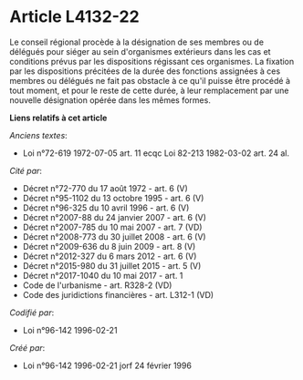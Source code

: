 # Article L4132-22

Le conseil régional procède à la désignation de ses membres ou de délégués pour siéger au sein d'organismes extérieurs dans
les cas et conditions prévus par les dispositions régissant ces organismes. La fixation par les dispositions précitées de la
durée des fonctions assignées à ces membres ou délégués ne fait pas obstacle à ce qu'il puisse être procédé à tout moment, et
pour le reste de cette durée, à leur remplacement par une nouvelle désignation opérée dans les mêmes formes.

**Liens relatifs à cet article**

_Anciens textes_:

  - Loi n°72-619 1972-07-05 art. 11 ecqc Loi 82-213 1982-03-02 art. 24 al.

_Cité par_:

  - Décret n°72-770 du 17 août 1972 - art. 6 (V)
  - Décret n°95-1102 du 13 octobre 1995 - art. 6 (V)
  - Décret n°96-325 du 10 avril 1996 - art. 6 (V)
  - Décret n°2007-88 du 24 janvier 2007 - art. 6 (V)
  - Décret n°2007-785 du 10 mai 2007 - art. 7 (VD)
  - Décret n°2008-773 du 30 juillet 2008 - art. 6 (V)
  - Décret n°2009-636 du 8 juin 2009 - art. 8 (V)
  - Décret n°2012-327  du 6 mars 2012 - art. 6 (V)
  - Décret n°2015-980 du 31 juillet 2015 - art. 5 (V)
  - Décret n°2017-1040 du 10 mai 2017 - art. 1
  - Code de l'urbanisme - art. R328-2 (VD)
  - Code des juridictions financières - art. L312-1 (VD)

_Codifié par_:

  - Loi n°96-142 1996-02-21

_Créé par_:

  - Loi n°96-142 1996-02-21 jorf 24 février 1996
